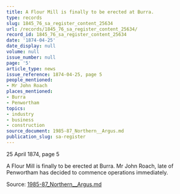 ```yaml
---
title: A Flour Mill is finally to be erected at Burra.
type: records
slug: 1845_76_sa_register_content_25634
url: /records/1845_76_sa_register_content_25634/
record_id: 1845_76_sa_register_content_25634
date: '1874-04-25'
date_display: null
volume: null
issue_number: null
page: '5'
article_type: news
issue_reference: 1874-04-25, page 5
people_mentioned:
- Mr John Roach
places_mentioned:
- Burra
- Penwortham
topics:
- industry
- business
- construction
source_document: 1985-87_Northern__Argus.md
publication_slug: sa-register
---
```


25 April 1874, page 5

A Flour Mill is finally to be erected at Burra.  Mr John Roach, late of Penwortham has decided to commence operations immediately.

Source: [1985-87_Northern__Argus.md](/downloads/markdown/1985-87_Northern__Argus.md)
